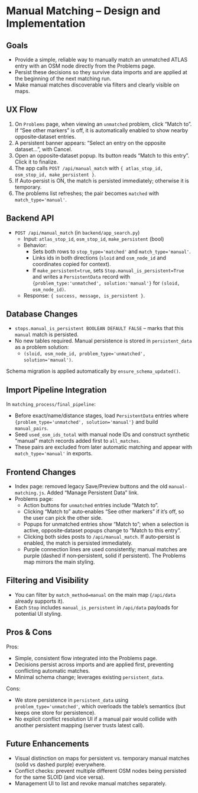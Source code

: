# Manual Matching – Design and Implementation

## Goals

- Provide a simple, reliable way to manually match an unmatched ATLAS entry with an OSM node directly from the Problems page.
- Persist these decisions so they survive data imports and are applied at the beginning of the next matching run.
- Make manual matches discoverable via filters and clearly visible on maps.

## UX Flow

1. On `Problems` page, when viewing an `unmatched` problem, click “Match to”. If “See other markers” is off, it is automatically enabled to show nearby opposite‑dataset entries.
2. A persistent banner appears: “Select an entry on the opposite dataset…”, with Cancel.
3. Open an opposite‑dataset popup. Its button reads “Match to this entry”. Click it to finalize.
4. The app calls `POST /api/manual_match` with `{ atlas_stop_id, osm_stop_id, make_persistent }`.
5. If Auto‑persist is ON, the match is persisted immediately; otherwise it is temporary.
6. The problems list refreshes; the pair becomes `matched` with `match_type='manual'`.

## Backend API

- `POST /api/manual_match` (in `backend/app_search.py`)
  - Input: `atlas_stop_id`, `osm_stop_id`, `make_persistent` (bool)
  - Behavior:
    - Sets both rows to `stop_type='matched'` and `match_type='manual'`.
    - Links ids in both directions (`sloid` and `osm_node_id` and coordinates copied for context).
    - If `make_persistent=true`, sets `Stop.manual_is_persistent=True` and writes a `PersistentData` record with `{problem_type:'unmatched', solution:'manual'}` for `(sloid, osm_node_id)`.
  - Response: `{ success, message, is_persistent }`.

## Database Changes

- `stops.manual_is_persistent BOOLEAN DEFAULT FALSE` – marks that this `manual` match is persisted.
- No new tables required. Manual persistence is stored in `persistent_data` as a problem solution:
  - `(sloid, osm_node_id, problem_type='unmatched', solution='manual')`.

Schema migration is applied automatically by `ensure_schema_updated()`.

## Import Pipeline Integration

In `matching_process/final_pipeline`:
- Before exact/name/distance stages, load `PersistentData` entries where `{problem_type='unmatched', solution='manual'}` and build `manual_pairs`.
- Seed `used_osm_ids_total` with manual node IDs and construct synthetic "manual" match records added first to `all_matches`.
- These pairs are excluded from later automatic matching and appear with `match_type='manual'` in exports.

## Frontend Changes

- Index page: removed legacy Save/Preview buttons and the old `manual-matching.js`. Added “Manage Persistent Data” link.
- Problems page:
  - Action buttons for `unmatched` entries include “Match to”.
  - Clicking “Match to” auto‑enables “See other markers” if it’s off, so the user can pick the other side.
  - Popups for unmatched entries show “Match to”; when a selection is active, opposite‑dataset popups change to “Match to this entry”.
  - Clicking both sides posts to `/api/manual_match`. If auto‑persist is enabled, the match is persisted immediately.
  - Purple connection lines are used consistently; manual matches are purple (dashed if non‑persistent, solid if persistent). The Problems map mirrors the main styling.

## Filtering and Visibility

- You can filter by `match_method=manual` on the main map (`/api/data` already supports it).
- Each `Stop` includes `manual_is_persistent` in `/api/data` payloads for potential UI styling.

## Pros & Cons

Pros:
- Simple, consistent flow integrated into the Problems page.
- Decisions persist across imports and are applied first, preventing conflicting automatic matches.
- Minimal schema change; leverages existing `persistent_data`.

Cons:
- We store persistence in `persistent_data` using `problem_type='unmatched'`, which overloads the table’s semantics (but keeps one store for persistence).
- No explicit conflict resolution UI if a manual pair would collide with another persistent mapping (server trusts latest call).

## Future Enhancements

- Visual distinction on maps for persistent vs. temporary manual matches (solid vs dashed purple) everywhere.
- Conflict checks: prevent multiple different OSM nodes being persisted for the same SLOID (and vice versa).
- Management UI to list and revoke manual matches separately.


